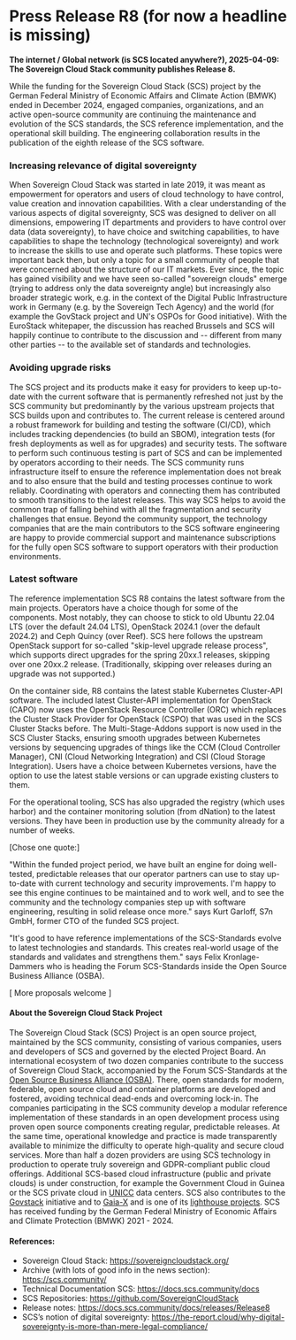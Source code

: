 # Press Release R8 (for now a headline is missing)

**The internet / Global network (is SCS located anywhere?), 2025-04-09: The Sovereign Cloud Stack community publishes Release 8.** 

While the funding for the Sovereign Cloud Stack (SCS) project by the German Federal Ministry of Economic Affairs and Climate Action (BMWK) ended in December 2024, engaged companies, organizations, and an active open-source community are continuing the maintenance and evolution of the SCS standards, the SCS reference implementation, and the operational skill building. The engineering collaboration results in the publication of the eighth release of the SCS software.

### Increasing relevance of digital sovereignty

When Sovereign Cloud Stack was started in late 2019, it was meant as empowerment for operators and users of cloud technology to have control, value creation and innovation capabilities. With a clear understanding of the various aspects of digital sovereignty, SCS was designed to deliver on all dimensions, empowering IT departments and providers to have control over data (data sovereignty), to have choice and switching capabilities, to have capabilities to shape the technology (technological sovereignty) and work to increase the skills to use and operate such platforms. These topics were important back then, but only a topic for a small community of people that were concerned about the structure of our IT markets. Ever since, the topic has gained visibility and we have seen so-called "sovereign clouds" emerge (trying to address only the data sovereignty angle) but increasingly also broader strategic work, e.g. in the context of the Digital Public Infrastructure work in Germany (e.g. by the Sovereign Tech Agency) and the world (for example the GovStack project and UN's OSPOs for Good initiative). With the EuroStack whitepaper, the discussion has reached Brussels and SCS will happily continue to contribute to the discussion and -- different from many other parties -- to the available set of standards and technologies.

### Avoiding upgrade risks

The SCS project and its products make it easy for providers to keep up-to-date with the current software that is permanently refreshed not just by the SCS community but predominantly by the various upstream projects that SCS builds upon and contributes to. The current release is centered around a robust framework for building and testing the software (CI/CD), which includes tracking dependencies (to build an SBOM), integration tests (for fresh deployments as well as for upgrades) and security tests. The software to perform such continuous testing is part of SCS and can be implemented by operators according to their needs. The SCS community runs infrastructure itself to ensure the reference implementation does not break and to also ensure that the build and testing processes continue to work reliably. Coordinating with operators and connecting them has contributed to smooth transitions to the latest releases. This way SCS helps to avoid the common trap of falling behind with all the fragmentation and security challenges that ensue. Beyond the community support, the technology companies that are the main contributors to the SCS software engineering are happy to provide commercial support and maintenance subscriptions for the fully open SCS software to support operators with their production environments.

### Latest software

The reference implementation SCS R8 contains the latest software from the main projects. Operators have a choice though for some of the components. Most notably, they can choose to stick to old Ubuntu 22.04 LTS (over the default 24.04 LTS), OpenStack 2024.1 (over the default 2024.2) and Ceph Quincy (over Reef). SCS here follows the upstream OpenStack support for so-called "skip-level upgrade release process", which supports direct upgrades for the spring 20xx.1 releases, skipping over one 20xx.2  release. (Traditionally, skipping over releases during an upgrade was not supported.)

On the container side, R8 contains the latest stable Kubernetes Cluster-API software. The included latest Cluster-API implementation for OpenStack (CAPO) now uses the OpenStack Resource Controller (ORC) which replaces the Cluster Stack Provider for OpenStack (CSPO) that was used in the SCS Cluster Stacks before. The Multi-Stage-Addons support is now used in the SCS Cluster Stacks, ensuring smooth upgrades between Kubernetes versions by sequencing upgrades of things like the CCM (Cloud Controller Manager), CNI (Cloud Networking Integration) and CSI (Cloud Storage Integration). Users have a choice between Kubernetes versions, have the option to use the latest stable versions or can upgrade existing clusters to them.

For the operational tooling, SCS has also upgraded the registry (which uses harbor) and the container monitoring solution (from dNation) to the latest versions. They have been in production use by the community already for a number of weeks.

[Chose one quote:]

"Within the funded project period, we have built an engine for doing well-tested, predictable releases that our operator partners can use to stay up-to-date with current technology and security improvements. I'm happy to see this engine continues to be maintained and to work well, and to see the community and the technology companies step up with software engineering, resulting in solid release once more." says Kurt Garloff, S7n GmbH, former CTO of the funded SCS project.

"It's good to have reference implementations of the SCS-Standards evolve to latest technologies and standards. This creates real-world usage of the standards and validates and strengthens them." says Felix Kronlage-Dammers who is heading  the Forum SCS-Standards inside the Open Source Business Alliance (OSBA).

[ More proposals welcome ]

#### About the Sovereign Cloud Stack Project

The Sovereign Cloud Stack (SCS) Project is an open source project, maintained by the SCS community, consisting of various companies, users and developers of SCS and governed by the elected Project Board. An international ecosystem of two dozen companies contribute to the success of Sovereign Cloud Stack, accompanied by the Forum SCS-Standards at the [Open Source Business Alliance (OSBA)](https://osb-alliance.de/). There, open standards for modern, federable, open source cloud and container platforms are developed and fostered, avoiding technical dead-ends and overcoming lock-in. The companies participating in the SCS community develop a modular reference implementation of these standards in an open development process using proven open source components creating regular, predictable releases. At the same time, operational knowledge and practice is made transparently available to minimize the difficulty to operate high-quality and secure cloud services. More than half a dozen providers are using SCS technology in production to operate truly sovereign and GDPR-compliant public cloud offerings. Additional SCS-based cloud infrastructure (public and private clouds) is under construction, for example the Government Cloud in Guinea or the SCS private cloud in [UNICC](https://www.unicc.org/) data centers. SCS also contributes to the [Govstack](https://www.govstack.global/) initiative and to [Gaia-X](https://gaia-x.eu/) and is one of its [lighthouse projects](https://gaia-x.eu/community/lighthouse-projects/). SCS has received funding by the German Federal Ministry of Economic Affairs and Climate Protection (BMWK) 2021 - 2024.

#### References:

- Sovereign Cloud Stack: https://sovereigncloudstack.org/
- Archive (with lots of good info in the news section): https://scs.community/
- Technical Documentation SCS: https://docs.scs.community/docs
- SCS Repositories: https://github.com/SovereignCloudStack
- Release notes: https://docs.scs.community/docs/releases/Release8
- SCS’s notion of digital sovereignty: https://the-report.cloud/why-digital-sovereignty-is-more-than-mere-legal-compliance/ 
